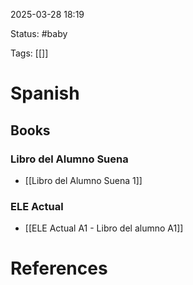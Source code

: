2025-03-28 18:19

Status: #baby 

Tags: [[]]

# Spanish

## Books

### Libro del Alumno Suena
- [[Libro del Alumno Suena 1]]

### ELE Actual
-  [[ELE Actual A1 - Libro del alumno A1]]













# References